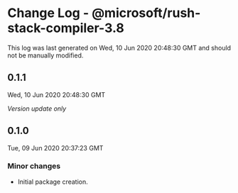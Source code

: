 # Change Log - @microsoft/rush-stack-compiler-3.8

This log was last generated on Wed, 10 Jun 2020 20:48:30 GMT and should not be manually modified.

## 0.1.1
Wed, 10 Jun 2020 20:48:30 GMT

*Version update only*

## 0.1.0
Tue, 09 Jun 2020 20:37:23 GMT

### Minor changes

- Initial package creation.


